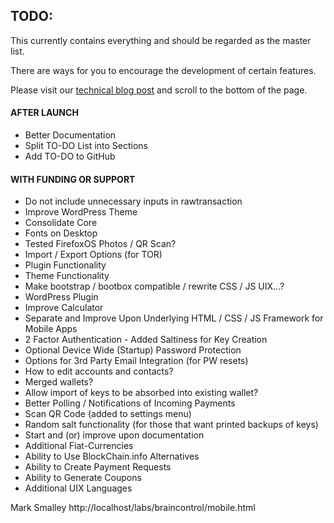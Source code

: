 ## TODO:

This currently contains everything and should be regarded as the master list.

There are ways for you to encourage the development of certain features.

Please visit our [technical blog post](http://betanomics.asia/blog/store-and-send-bitcoin-directly-from-your-brain-using-braincontrol) and scroll
to the bottom of the page.


#### AFTER LAUNCH

* Better Documentation
* Split TO-DO List into Sections
* Add TO-DO to GitHub


#### WITH FUNDING OR SUPPORT

* Do not include unnecessary inputs in rawtransaction
* Improve WordPress Theme
* Consolidate Core
* Fonts on Desktop
* Tested FirefoxOS Photos / QR Scan?
* Import / Export Options (for TOR)
* Plugin Functionality
* Theme Functionality
* Make bootstrap / bootbox compatible / rewrite CSS / JS UIX...?
* WordPress Plugin
* Improve Calculator
* Separate and Improve Upon Underlying HTML / CSS / JS Framework for Mobile Apps
* 2 Factor Authentication - Added Saltiness for Key Creation
* Optional Device Wide (Startup) Password Protection
* Options for 3rd Party Email Integration (for PW resets)
* How to edit accounts and contacts?
* Merged wallets?
* Allow import of keys to be absorbed into existing wallet?
* Better Polling / Notifications of Incoming Payments
* Scan QR Code (added to settings menu)
* Random salt functionality (for those that want printed backups of keys)
* Start and (or) improve upon documentation
* Additional Fiat-Currencies
* Ability to Use BlockChain.info Alternatives
* Ability to Create Payment Requests
* Ability to Generate Coupons
* Additional UIX Languages

Mark Smalley
http://localhost/labs/braincontrol/mobile.html